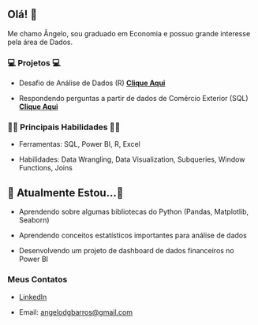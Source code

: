 ## Olá! 👋

Me chamo Ângelo, sou graduado em Economia e possuo grande interesse pela área de Dados.

### 💻 Projetos 💻

- Desafio de Análise de Dados (R) **[Clique Aqui](https://github.com/angelodbarros/Desafio_EstatSite)**

- Respondendo perguntas a partir de dados de Comércio Exterior (SQL) **[Clique Aqui](https://github.com/angelodbarros/analise_comex)**

### ✍🏼 Principais Habilidades ✍🏼

- Ferramentas: SQL, Power BI, R, Excel

- Habilidades: Data Wrangling, Data Visualization, Subqueries, Window Functions, Joins

## 🚀 Atualmente Estou...🚀

- Aprendendo sobre algumas bibliotecas do Python (Pandas, Matplotlib, Seaborn)

- Aprendendo conceitos estatísticos importantes para análise de dados

- Desenvolvendo um projeto de dashboard de dados financeiros no Power BI


### Meus Contatos
- [LinkedIn](https://www.linkedin.com/in/angelodonizetti/)

- Email: angelodgbarros@gmail.com

<!--
**angelodbarros/angelodbarros** is a ✨ _special_ ✨ repository because its `README.md` (this file) appears on your GitHub profile.

Here are some ideas to get you started:

- 🔭 I’m currently working on ...
- 🌱 I’m currently learning ...
- 👯 I’m looking to collaborate on ...
- 🤔 I’m looking for help with ...
- 💬 Ask me about ...
- 📫 How to reach me: ...
- 😄 Pronouns: ...
- ⚡ Fun fact: ...
-->
